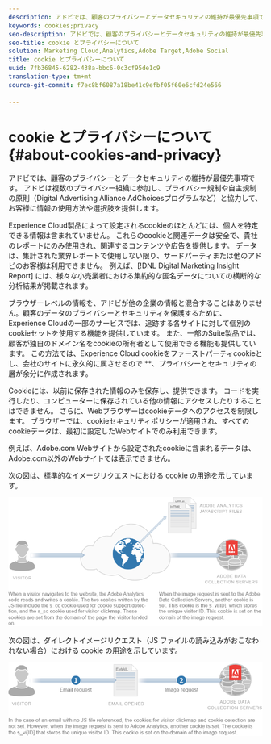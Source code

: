 ```yaml
---
description: アドビでは、顧客のプライバシーとデータセキュリティの維持が最優先事項です。 アドビは複数のプライバシー組織に参加し、プライバシー規制や自主規制の原則（Digital Advertising Alliance AdChoicesプログラムなど）と協力して、お客様に情報の使用方法や選択肢を提供します。
keywords: cookies;privacy
seo-description: アドビでは、顧客のプライバシーとデータセキュリティの維持が最優先事項です。 アドビは複数のプライバシー組織に参加し、プライバシー規制や自主規制の原則（Digital Advertising Alliance AdChoicesプログラムなど）と協力して、お客様に情報の使用方法や選択肢を提供します。
seo-title: cookie とプライバシーについて
solution: Marketing Cloud,Analytics,Adobe Target,Adobe Social
title: cookie とプライバシーについて
uuid: 7fb36845-6282-438a-bbc6-0c3cf95de1c9
translation-type: tm+mt
source-git-commit: f7ec8bf6087a18be41c9efbf05f60e6cfd24e566

---
```



# cookie とプライバシーについて{#about-cookies-and-privacy}

アドビでは、顧客のプライバシーとデータセキュリティの維持が最優先事項です。 アドビは複数のプライバシー組織に参加し、プライバシー規制や自主規制の原則（Digital Advertising Alliance AdChoicesプログラムなど）と協力して、お客様に情報の使用方法や選択肢を提供します。

Experience Cloud製品によって設定されるcookieのほとんどには、個人を特定できる情報は含まれていません。 これらのcookieと関連データは安全で、貴社のレポートにのみ使用され、関連するコンテンツや広告を提供します。 データは、集計された業界レポートで使用しない限り、サードパーティまたは他のアドビのお客様は利用できません。 例えば、[!DNL Digital Marketing Insight Report] には、様々な小売業者における集約的な匿名データについての横断的な分析結果が掲載されます。

ブラウザーレベルの情報を、アドビが他の企業の情報と混合することはありません。顧客のデータのプライバシーとセキュリティを保護するために、Experience Cloudの一部のサービスでは、追跡する各サイトに対して個別のcookieセットを使用する機能を提供しています。 また、一部のSuite製品では、顧客が独自のドメイン名をcookieの所有者として使用できる機能も提供しています。 この方法では、Experience Cloud cookieをファーストパーティcookieとし、会社のサイトに永久的に属させるので **、プライバシーとセキュリティの層が余分に作成されます。

Cookieには、以前に保存された情報のみを保存し、提供できます。 コードを実行したり、コンピューターに保存されている他の情報にアクセスしたりすることはできません。 さらに、Webブラウザーはcookieデータへのアクセスを制限します。 ブラウザーでは、cookieセキュリティポリシーが適用され、すべてのcookieデータは、最初に設定したWebサイトでのみ利用できます。

例えば、Adobe.com Webサイトから設定されたcookieに含まれるデータは、Adobe.com以外のWebサイトでは表示できません。

次の図は、標準的なイメージリクエストにおける cookie の用途を示しています。

![](assets/CookiesProcessGraphic-01.png)

次の図は、ダイレクトイメージリクエスト（JS ファイルの読み込みがおこなわれない場合）における cookie の用途を示しています。

![](assets/CookiesProcessGraphic2.png)

